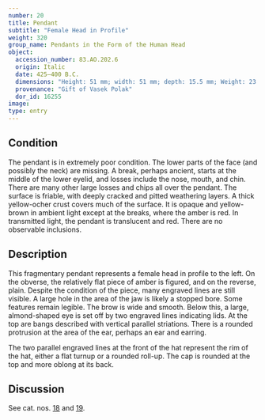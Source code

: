 ```yaml
---
number: 20
title: Pendant
subtitle: "Female Head in Profile"
weight: 320
group_name: Pendants in the Form of the Human Head
object:
  accession_number: 83.AO.202.6
  origin: Italic
  date: 425–400 B.C.
  dimensions: "Height: 51 mm; width: 51 mm; depth: 15.5 mm; Weight: 23.3 g"
  provenance: "Gift of Vasek Polak"
  dor_id: 16255
image:
type: entry
---
```

## Condition

The pendant is in extremely poor condition. The lower parts of the face (and possibly the neck) are missing. A break, perhaps ancient, starts at the middle of the lower eyelid, and losses include the nose, mouth, and chin. There are many other large losses and chips all over the pendant. The surface is friable, with deeply cracked and pitted weathering layers. A thick yellow-ocher crust covers much of the surface. It is opaque and yellow-brown in ambient light except at the breaks, where the amber is red. In transmitted light, the pendant is translucent and red. There are no observable inclusions.

## Description

This fragmentary pendant represents a female head in profile to the left. On the obverse, the relatively flat piece of amber is figured, and on the reverse, plain. Despite the condition of the piece, many engraved lines are still visible. A large hole in the area of the jaw is likely a stopped bore. Some features remain legible. The brow is wide and smooth. Below this, a large, almond-shaped eye is set off by two engraved lines indicating lids. At the top are bangs described with vertical parallel striations. There is a rounded protrusion at the area of the ear, perhaps an ear and earring.

The two parallel engraved lines at the front of the hat represent the rim of the hat, either a flat turnup or a rounded roll-up. The cap is rounded at the top and more oblong at its back.

## Discussion

See cat. nos. [18](#18.md) and [19](#19.md).
